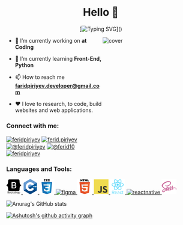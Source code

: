 
<h1 align="center" color="red">Hello 👋</h1>

<div align="center">

 
  [![Typing SVG](https://readme-typing-svg.herokuapp.com?size=30&lines=..I'm+Front-End+Developer..)]()
</div>

<img width="49%" height = "300px" src="https://media.giphy.com/media/smzfl3E7a4iHK/giphy.gif" alt="cover" align="right" />




- 🔭 I’m currently working on **at Coding**

- 🌱 I’m currently learning **Front-End, Python**

- 📫 How to reach me **faridpiriyev.developer@gmail.com**
- ❤️ I love to research, to code, build websites and web applications.

<h3 align="left">Connect with me:</h3>
<p align="left">
<a href="https://fb.com/feridpiriyev" target="blank"><img align="center" src="https://raw.githubusercontent.com/rahuldkjain/github-profile-readme-generator/master/src/images/icons/Social/facebook.svg" alt="feridpiriyev" height="30" width="40" /></a>
<a href="https://instagram.com/ferid.piriyev" target="blank"><img align="center" src="https://raw.githubusercontent.com/rahuldkjain/github-profile-readme-generator/master/src/images/icons/Social/instagram.svg" alt="ferid.piriyev" height="30" width="40" /></a>
<a href="https://medium.com/@feridpiriyev" target="blank"><img align="center" src="https://raw.githubusercontent.com/rahuldkjain/github-profile-readme-generator/master/src/images/icons/Social/medium.svg" alt="@feridpiriyev" height="30" width="40" /></a>
<a href="https://www.hackerearth.com/@ferid10" target="blank"><img align="center" src="https://raw.githubusercontent.com/rahuldkjain/github-profile-readme-generator/master/src/images/icons/Social/hackerearth.svg" alt="@ferid10" height="30" width="40" /></a>
<a href="https://discord.gg/feridpiriyev" target="blank"><img align="center" src="https://raw.githubusercontent.com/rahuldkjain/github-profile-readme-generator/master/src/images/icons/Social/discord.svg" alt="feridpiriyev" height="30" width="40" /></a>
</p>

<h3 align="left">Languages and Tools:</h3>
<p align="left"> <a href="https://getbootstrap.com" target="_blank" rel="noreferrer"> <img src="https://raw.githubusercontent.com/devicons/devicon/master/icons/bootstrap/bootstrap-plain-wordmark.svg" alt="bootstrap" width="40" height="40"/> </a> <a href="https://www.w3schools.com/cpp/" target="_blank" rel="noreferrer"> <img src="https://raw.githubusercontent.com/devicons/devicon/master/icons/cplusplus/cplusplus-original.svg" alt="cplusplus" width="40" height="40"/> </a> <a href="https://www.w3schools.com/css/" target="_blank" rel="noreferrer"> <img src="https://raw.githubusercontent.com/devicons/devicon/master/icons/css3/css3-original-wordmark.svg" alt="css3" width="40" height="40"/> </a> <a href="https://www.figma.com/" target="_blank" rel="noreferrer"> <img src="https://www.vectorlogo.zone/logos/figma/figma-icon.svg" alt="figma" width="40" height="40"/> </a> <a href="https://www.w3.org/html/" target="_blank" rel="noreferrer"> <img src="https://raw.githubusercontent.com/devicons/devicon/master/icons/html5/html5-original-wordmark.svg" alt="html5" width="40" height="40"/> </a> <a href="https://developer.mozilla.org/en-US/docs/Web/JavaScript" target="_blank" rel="noreferrer"> <img src="https://raw.githubusercontent.com/devicons/devicon/master/icons/javascript/javascript-original.svg" alt="javascript" width="40" height="40"/> </a> <a href="https://reactjs.org/" target="_blank" rel="noreferrer"> <img src="https://raw.githubusercontent.com/devicons/devicon/master/icons/react/react-original-wordmark.svg" alt="react" width="40" height="40"/> </a> <a href="https://reactnative.dev/" target="_blank" rel="noreferrer"> <img src="https://reactnative.dev/img/header_logo.svg" alt="reactnative" width="40" height="40"/> </a> <a href="https://sass-lang.com" target="_blank" rel="noreferrer"> <img src="https://raw.githubusercontent.com/devicons/devicon/master/icons/sass/sass-original.svg" alt="sass" width="40" height="40"/> </a> </p>

![Anurag's GitHub stats](https://github-readme-stats.vercel.app/api?username=FeridPiriyev&show_icons=true&theme=radical)

 [![Ashutosh's github activity graph](https://activity-graph.herokuapp.com/graph?username=FeridPiriyev&theme=react-dark)](https://github.com/ashutosh00710/github-readme-activity-graph)

